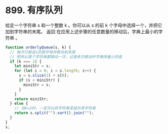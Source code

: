 # 899. 有序队列

给定一个字符串 s 和一个整数 k 。你可以从 s 的前 k 个字母中选择一个，并把它加到字符串的末尾。
返回 在应用上述步骤的任意数量的移动后，字典上最小的字符串 。

```js
function orderlyQueue(s, k) {
  // 每次只能去s的首字母并移动到末尾
  // 把所以首个字符串都移动一次，记录多次移动中字典序最小的值
  if (k === 1) {
    let miniStr = s;
    for (let i = 0; i < s.length; i++) {
      s = s.slice(1) + s[0];
      if (s < miniStr) {
        miniStr = s;
      }
    }
    return miniStr;
  } else {
    // 当k=2时，一定可以将字符串变成升序字符串
    return s.split("").sort().join("");
  }
}
s;
```
